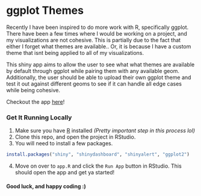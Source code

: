 # ggplot Themes
Recently I have been inspired to do more work with R, specifically ggplot.
There have been a few times where I would be working on a project, and my visualizations are not cohesive.
This is partially due to the fact that either I forget what themes are available..
Or, it is because I have a custom theme that isnt being applied to all of my visualizations.

This shiny app aims to allow the user to see what what themes are available by default through ggplot while pairing them with any available geom.
Additionally, the user should be able to upload their own ggplot theme and test it out against different geoms to see if it can handle all edge cases while being cohesive.

Checkout the app [here](https://taylorperkins.shinyapps.io/ggplot-themes/)!

### Get It Running Locally
1. Make sure you have [R](https://cran.r-project.org/doc/manuals/r-release/R-admin.html) installed *(Pretty important step in this process lol)*
2. Clone this repo, and open the project in RStudio.
3. You will need to install a few packages. 
```R
install.packages("shiny", "shinydashboard", "shinyalert", "ggplot2")
```
4. Move on over to `app.R` and click the `Run App` button in RStudio. 
This should open the app and get ya started!


#### Good luck, and happy coding :) 
